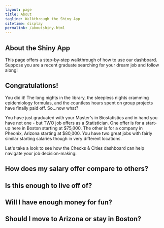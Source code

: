 ```yaml
---
layout: page
title: About
tagline: Walkthrough the Shiny App
sitetime: display
permalink: /aboutshiny.html
---
```


## About the Shiny App

This page offers a step-by-step walkthrough of how to use our dashboard. Suppose you are a recent graduate searching for your dream job and follow along!

## Congratulations!

You did it! The long nights in the library, the sleepless nights cramming epidemiology formulas, and the countless hours spent on group projects have finally paid off. So...now what?

You have just graduated with your Master's in Biostatistics and in hand you have not one - but TWO job offers as a Statistician. One offer is for a start-up here in Boston starting at $75,000. The other is for a company in Pheonix, Arizona starting at $80,000. You have two great jobs with fairly similar starting salaries though in very different locations.

Let's take a look to see how the Checks & Cities dashboard can help navigate your job decision-making.

## How does my salary offer compare to others?

## Is this enough to live off of?

## Will I have enough money for fun?

## Should I move to Arizona or stay in Boston?
